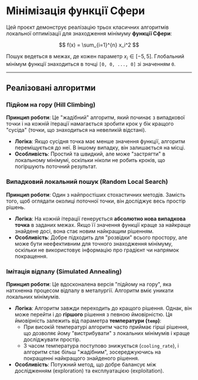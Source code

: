 # Мінімізація функції Сфери

Цей проєкт демонструє реалізацію трьох класичних алгоритмів локальної оптимізації для знаходження мінімуму **функції Сфери**:

$$ f(x) = \sum_{i=1}^{n} x_i^2 $$

Пошук ведеться в межах, де кожен параметр $x_i \in [-5, 5]$. Глобальний мінімум функції знаходиться в точці `[0, 0, ..., 0]` зі значенням `0`.

---

## Реалізовані алгоритми

### Підйом на гору (Hill Climbing)

**Принцип роботи**: Це "жадібний" алгоритм, який починає з випадкової точки і на кожній ітерації намагається зробити крок у бік кращого "сусіда" (точки, що знаходиться на невеликій відстані).

- **Логіка**: Якщо сусідня точка має менше значення функції, алгоритм переміщується до неї. В іншому випадку, він залишається на місці.
- **Особливість**: Простий та швидкий, але може "застрягти" в локальному мінімумі, оскільки ніколи не робить кроків, що погіршують поточний результат.

### Випадковий локальний пошук (Random Local Search)

**Принцип роботи**: Один з найпростіших стохастичних методів. Замість того, щоб оглядати околиці поточної точки, він досліджує весь простір рішень.

- **Логіка**: На кожній ітерації генерується **абсолютно нова випадкова точка** в заданих межах. Якщо її значення функції краще за найкраще знайдене досі, вона стає новим найкращим рішенням.
- **Особливість**: Добре підходить для "розвідки" всього простору, але може бути неефективним для точного знаходження мінімуму, оскільки не використовує інформацію про градієнт чи напрямок покращення.

### Імітація відпалу (Simulated Annealing)

**Принцип роботи**: Це вдосконалена версія "підйому на гору", яка натхненна процесом відпалу в металургії. Алгоритм вміє уникати локальних мінімумів.

- **Логіка**: Алгоритм завжди переходить до кращого рішення. Однак, він може перейти і до **гіршого** рішення з певною ймовірністю. Ця ймовірність залежить від параметра **температури (`temp`)**:
  - При високій температурі алгоритм часто приймає гірші рішення, що дозволяє йому "вистрибувати" з локальних мінімумів і краще досліджувати простір.
  - З часом температура поступово знижується (`cooling_rate`), і алгоритм стає більш "жадібним", зосереджуючись на покращенні найкращого знайденого рішення.
- **Особливість**: Потужний метод, що добре балансує між дослідженням (exploration) та експлуатацією (exploitation).